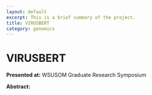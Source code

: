 ```yaml
---
layout: default
excerpt: This is a brief summary of the project.
title: VIRUSBERT
category: genomics
---
```


# VIRUSBERT

**Presented at:** WSUSOM Graduate Research Symposium

**Abstract:**

